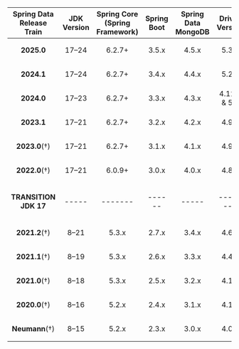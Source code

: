 | Spring Data Release Train | JDK Version | Spring Core (Spring Framework) | Spring Boot | Spring Data MongoDB | Driver Version | MongoDB Server |             Starter Artifact             |
|:-------------------------:|:-----------:|:------------------------------:|:-----------:|:-------------------:|:--------------:|:--------------:|:----------------------------------------:|
|        **2025.0**         |    17–24    |             6.2.7+             |    3.5.x    |        4.5.x        |     5.3.x      |    6.x–8.x     | `spring-boot-starter-data-mongodb:3.5.x` |
|        **2024.1**         |    17–24    |             6.2.7+             |    3.4.x    |        4.4.x        |     5.2.x      |   4.4.x–8.x    | `spring-boot-starter-data-mongodb:3.4.x` |
|        **2024.0**         |    17–23    |             6.2.7+             |    3.3.x    |        4.3.x        |  4.11.x & 5.x  |   4.4.x–7.x    | `spring-boot-starter-data-mongodb:3.3.x` |
|        **2023.1**         |    17–21    |             6.2.7+             |    3.2.x    |        4.2.x        |     4.9.x      |   4.4.x–7.x    | `spring-boot-starter-data-mongodb:3.2.x` |
|       **2023.0**(†)       |    17–21    |             6.2.7+             |    3.1.x    |        4.1.x        |     4.9.x      |   4.4.x–6.x    | `spring-boot-starter-data-mongodb:3.1.x` |
|       **2022.0**(†)       |    17–21    |             6.0.9+             |    3.0.x    |        4.0.x        |     4.8.x      |   4.4.x–6.x    | `spring-boot-starter-data-mongodb:3.0.x` |
|   **TRANSITION JDK 17**   |    -----    |            -------             |   ------    |        -----        |    --------    |   ----------   |  --------------------------------------  |
|       **2021.2**(†)       |    8–21     |             5.3.x              |    2.7.x    |        3.4.x        |     4.6.x      |  4.4.x–5.0.x   | `spring-boot-starter-data-mongodb:2.7.x` |
|       **2021.1**(†)       |    8–19     |             5.3.x              |    2.6.x    |        3.3.x        |     4.4.x      |  4.4.x–5.0.x   | `spring-boot-starter-data-mongodb:2.6.x` |
|       **2021.0**(†)       |    8–18     |             5.3.x              |    2.5.x    |        3.2.x        |     4.1.x      |     4.4.x      | `spring-boot-starter-data-mongodb:2.5.x` |
|       **2020.0**(†)       |    8–16     |             5.2.x              |    2.4.x    |        3.1.x        |     4.1.x      |     4.4.x      | `spring-boot-starter-data-mongodb:2.4.x` |
|      **Neumann**(†)       |    8–15     |             5.2.x              |    2.3.x    |        3.0.x        |     4.0.x      |     4.4.x      | `spring-boot-starter-data-mongodb:2.3.x` |